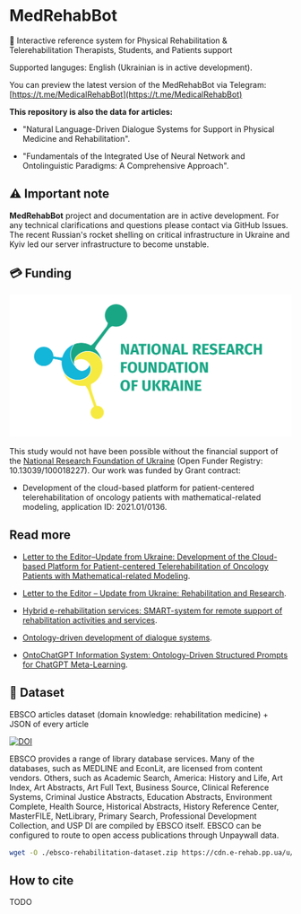 # MedRehabBot

🤖 Interactive reference system for Physical Rehabilitation &amp; Telerehabilitation Therapists, Students, and Patients support

Supported languges: English (Ukrainian is in active development).

You can preview the latest version of the MedRehabBot via Telegram: [https://t.me/MedicalRehabBot](https://t.me/MedicalRehabBot)

**This repository is also the data for articles:**

- "Natural Language-Driven Dialogue Systems for Support in Physical Medicine and Rehabilitation".

- "Fundamentals of the Integrated Use of Neural Network and Ontolinguistic Paradigms: A Comprehensive Approach".

## ⚠ Important note

**MedRehabBot** project and documentation are in active development. For any technical clarifications and questions please contact via GitHub Issues. The recent Russian's rocket shelling on critical infrastructure in Ukraine and Kyiv led our server infrastructure to become unstable.

## 💳 Funding

![alt text](https://github.com/knowledge-ukraine/MedRehabBot/blob/main/logo_nrfu_eng.png?raw=true)

This study would not have been possible without the financial support of the [National Research Foundation of Ukraine](https://nrfu.org.ua/) (Open Funder Registry: 10.13039/100018227). Our work was funded by Grant contract:

- Development of the cloud-based platform for patient-centered telerehabilitation of oncology patients with mathematical-related modeling, application ID: 2021.01/0136.

## Read more

- [Letter to the Editor–Update from Ukraine: Development of the Cloud-based Platform for Patient-centered Telerehabilitation of Oncology Patients with Mathematical-related Modeling](https://doi.org/10.5195/ijt.2023.6562).

- [Letter to the Editor – Update from Ukraine: Rehabilitation and Research](https://doi.org/10.5195/ijt.2022.6535).

- [Hybrid e-rehabilitation services: SMART-system for remote support of rehabilitation activities and services](https://doi.org/10.5195/ijt.2022.6480).

- [Ontology-driven development of dialogue systems](https://doi.org/10.18489/sacj.v35i1.1233).

- [OntoChatGPT Information System: Ontology-Driven Structured Prompts for ChatGPT Meta-Learning](https://doi.org/10.47839/ijc.22.2.3086).

## 📕 Dataset

EBSCO articles dataset (domain knowledge: rehabilitation medicine) + JSON of every article

[![DOI](https://zenodo.org/badge/DOI/10.5281/zenodo.8308214.svg)](https://doi.org/10.5281/zenodo.8308214)

EBSCO provides a range of library database services. Many of the databases, such as MEDLINE and EconLit, are licensed from content vendors. Others, such as Academic Search, America: History and Life, Art Index, Art Abstracts, Art Full Text, Business Source, Clinical Reference Systems, Criminal Justice Abstracts, Education Abstracts, Environment Complete, Health Source, Historical Abstracts, History Reference Center, MasterFILE, NetLibrary, Primary Search, Professional Development Collection, and USP DI are compiled by EBSCO itself. EBSCO can be configured to route to open access publications through Unpaywall data.

```bash
wget -O ./ebsco-rehabilitation-dataset.zip https://cdn.e-rehab.pp.ua/u/ebsco-rehabilitation-dataset.zip
```

## How to cite

TODO

